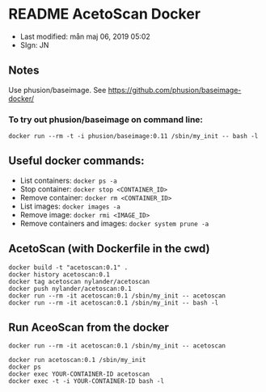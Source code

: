# README AcetoScan Docker

- Last modified: mån maj 06, 2019  05:02
- SIgn: JN

## Notes

Use phusion/baseimage. See <https://github.com/phusion/baseimage-docker/>

### To try out phusion/baseimage on command line:

    docker run --rm -t -i phusion/baseimage:0.11 /sbin/my_init -- bash -l

## Useful docker commands:

- List containers: `docker ps -a`
- Stop container: `docker stop <CONTAINER_ID>`
- Remove container: `docker rm <CONTAINER_ID>`
- List images: `docker images -a`
- Remove image: `docker rmi <IMAGE_ID>`
- Remove containers and images: `docker system prune -a`


## AcetoScan (with Dockerfile in the cwd)

    docker build -t "acetoscan:0.1" .
    docker history acetoscan:0.1
    docker tag acetoscan nylander/acetoscan
    docker push nylander/acetoscan:0.1
    docker run --rm -it acetoscan:0.1 /sbin/my_init -- acetoscan
    docker run --rm -it acetoscan:0.1 /sbin/my_init -- bash -l


## Run AceoScan from the docker

    docker run --rm -it acetoscan:0.1 /sbin/my_init -- acetoscan

    docker run acetoscan:0.1 /sbin/my_init
    docker ps
    docker exec YOUR-CONTAINER-ID acetoscan
    docker exec -t -i YOUR-CONTAINER-ID bash -l



